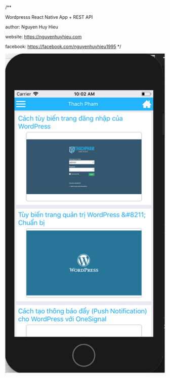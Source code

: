 /**

Wordpresss React Native App + REST API

author: Nguyen Huy Hieu

website: https://nguyenhuyhieu.com

facebook: https://facebook.com/nguyenhuyhieu1995 */


![alt text](https://github.com/nguyenhuyhieu1995/react-native-wordpress-app/blob/master/screenshot.png)
